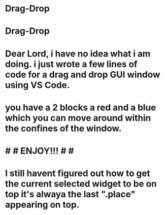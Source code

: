 # Drag-Drop
# Drag-Drop
# Dear Lord, i have no idea what i am doing. i just wrote a few lines of code for a drag and drop GUI window using VS Code.
# you have a 2 blocks a red and a blue which you can move around within the confines of the window.
# # # ENJOY!!! # # #
# I still havent figured out how to get the current selected widget to be on top it's alwaya the last ".place" appearing on top.
